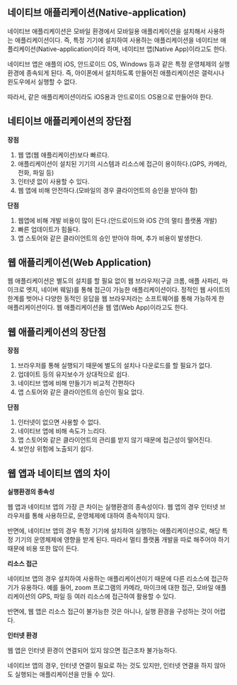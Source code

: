 ## 네이티브 애플리케이션(Native-application)

네이티브 애플리케이션은 모바일 환경에서 모바일용 애플리케이션을 설치해서 사용하는 애플리케이션이다. 즉, 특정 기기에 설치하여 사용하는 애플리케이션을 네이티브 애플리케이션(Native-application)이라 하며, 네이티브 앱(Native App)이라고도 한다.

네이티브 앱은 애플의 iOS, 안드로이드 OS, Windows 등과 같은 특정 운영체제의 실행환경에 종속되게 된다. 즉, 아이폰에서 설치하도록 만들어진 애플리케이션은 갤럭시나 윈도우에서 실행할 수 없다.

따라서, 같은 애플리케이션이라도 iOS용과 안드로이드 OS용으로 만들어야 한다.

## 네티이브 애플리케이션의 장단점

**장점**

1. 웹 앱(웹 애플리케이션)보다 빠르다.
2. 애플리케이션이 설치된 기기의 시스템과 리소스에 접근이 용이하다.(GPS, 카메라, 전화, 파일 등)
3. 인터넷 없이 사용할 수 있다.
4. 웹 앱에 비해 안전하다.(모바일의 경우 클라이언트의 승인을 받아야 함)

**단점**

1. 웹앱에 비해 개발 비용이 많이 든다.(안드로이드와 iOS 간의 멀티 플랫폼 개발)
2. 빠른 업데이트가 힘들다.
3. 앱 스토어와 같은 클라이언트의 승인 받아야 하며, 추가 비용이 발생한다.

## 웹 애플리케이션(Web Application)

웹 애플리케이션은 별도의 설치를 할 필요 없이 웹 브라우저(구글 크롬, 애플 사파리, 마이크로 엣지, 네이버 웨일)를 통해 접근이 가능한 애플리케이션이다. 정적인 웹 사이트의 한계를 벗어나 다양한 동적인 응답을 웹 브라우저라는 소프트웨어를 통해 가능하게 한 애플리케이션이다. 웹 애플리케이션을 웹 앱(Web App)이라고도 한다.

## 웹 애플리케이션의 장단점

**장점**

1. 브라우저를 통해 실행되기 때문에 별도의 설치나 다운로드를 할 필요가 없다.
2. 업데이트 등의 유지보수가 상대적으로 쉽다.
3. 네이티브 앱에 비해 만들기가 비교적 간편하다
4. 앱 스토어와 같은 클라이언트의 승인이 필요 없다.

**단점**

1. 인터넷이 없으면 사용할 수 없다.
2. 네이티브 앱에 비해 속도가 느리다.
3. 앱 스토어와 같은 클라이언트의 관리를 받지 않기 때문에 접근성이 떨어진다.
4. 보안상 위험에 노출되기 쉽다.

## 웹 앱과 네이티브 앱의 차이

**실행환경의 종속성**

웹 앱과 네이티브 앱의 가장 큰 차이는 실행환경의 종속성이다. 웹 앱의 경우 인터넷 브라우저를 통해 사용하므로, 운영체제에 대하여 종속적이지 않다.

반면에, 네이티브 앱의 경우 특정 기기에 설치하여 실행하는 애플리케이션으로, 해당 특정 기기의 운영체제에 영향을 받게 된다. 따라서 멀티 플랫폼 개발을 따로 해주어야 하기 때문에 비용 또한 많이 든다.

**리소스 접근**

네이티브 앱의 경우 설치하여 사용하는 애플리케이션이기 때문에 다른 리소스에 접근하기가 유용하다. 예를 들어, zoom 프로그램의 카메라, 마이크에 대한 접근, 모바일 애플리케이션의 GPS, 파일 등 여러 리소스에 접근하여 활용할 수 있다.

반면에, 웹 앱은 리소스 접근이 불가능한 것은 아니나, 실행 환경을 구성하는 것이 어렵다.

**인터넷 환경**

웹 앱은 인터넷 환경이 연결되어 있지 않으면 접근조차 불가능하다.

네이티브 앱의 경우, 인터넷 연결이 필요로 하는 것도 있지만, 인터넷 연결을 하지 않아도 실행되는 애플리케이션을 만들 수 있다.